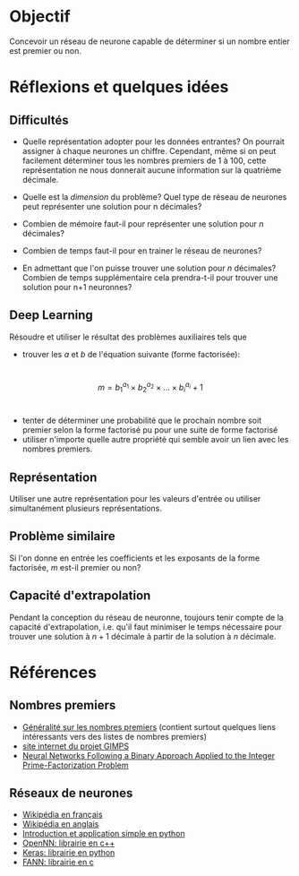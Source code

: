 <h1 id="objectif">Objectif</h1>
<p>Concevoir un réseau de neurone capable de déterminer si un nombre entier est premier ou non.</p>
<h1 id="réflexions-et-quelques-idées">Réflexions et quelques idées</h1>
<h2 id="difficultés">Difficultés</h2>
<ul>
<li><p>Quelle représentation adopter pour les données entrantes? On pourrait assigner à chaque neurones un chiffre. Cependant, même si on peut facilement déterminer tous les nombres premiers de 1 à 100, cette représentation ne nous donnerait aucune information sur la quatrième décimale.</p></li>
<li><p>Quelle est la <em>dimension</em> du problème? Quel type de réseau de neurones peut représenter une solution pour n décimales?</p></li>
<li><p>Combien de mémoire faut-il pour représenter une solution pour <span class="math inline"><em>n</em></span> décimales?</p></li>
<li><p>Combien de temps faut-il pour en trainer le réseau de neurones?</p></li>
<li><p>En admettant que l'on puisse trouver une solution pour <span class="math inline"><em>n</em></span> décimales? Combien de temps supplémentaire cela prendra-t-il pour trouver une solution pour n+1 neuronnes?</p></li>
</ul>
<h2 id="deep-learning">Deep Learning</h2>
<p>Résoudre et utiliser le résultat des problèmes auxiliaires tels que</p>
<ul>
<li>trouver les <span class="math inline"><em>a</em></span> et <span class="math inline"><em>b</em></span> de l'équation suivante (forme factorisée):</li>
</ul>
<p><br /><span class="math display"><em>m</em> = <em>b</em><sub>1</sub><sup><em>a</em><sub>1</sub></sup> × <em>b</em><sub>2</sub><sup><em>a</em><sub>2</sub></sup> × ... × <em>b</em><sub><em>i</em></sub><sup><em>a</em><sub><em>i</em></sub></sup> + 1</span><br /></p>
<ul>
<li>tenter de déterminer une probabilité que le prochain nombre soit premier selon la forme factorisé pu pour une suite de forme factorisé</li>
<li>utiliser n'importe quelle autre propriété qui semble avoir un lien avec les nombres premiers.</li>
</ul>
<h2 id="représentation">Représentation</h2>
<p>Utiliser une autre représentation pour les valeurs d'entrée ou utiliser simultanément plusieurs représentations.</p>
<h2 id="problème-similaire">Problème similaire</h2>
<p>Si l'on donne en entrée les coefficients et les exposants de la forme factorisée, <span class="math inline"><em>m</em></span> est-il premier ou non?</p>
<h2 id="capacité-dextrapolation">Capacité d'extrapolation</h2>
<p>Pendant la conception du réseau de neuronne, toujours tenir compte de la capacité d'extrapolation, i.e. qu'il faut minimiser le temps nécessaire pour trouver une solution à <span class="math inline"><em>n</em> + 1</span> décimale à partir de la solution à <span class="math inline"><em>n</em></span> décimale.</p>
<h1 id="références">Références</h1>
<h2 id="nombres-premiers">Nombres premiers</h2>
<ul>
<li><a href="http://www.nombres-premiers.fr/">Généralité sur les nombres premiers</a> (contient surtout quelques liens intéressants vers des listes de nombres premiers)</li>
<li><a href="http://www.mersenne.org/download/#source">site internet du projet GIMPS</a></li>
<li><a href="http://dspace.lib.kanazawa-u.ac.jp/dspace/bitstream/2297/6796/1/TE-PR-NAKAYAMA-K-2577.pdf">Neural Networks Following a Binary Approach Applied to the Integer Prime-Factorization Problem</a></li>
</ul>
<h2 id="réseaux-de-neurones">Réseaux de neurones</h2>
<ul>
<li><a href="https://fr.wikipedia.org/wiki/R%C3%A9seau_de_neurones_artificiels">Wikipédia en français</a></li>
<li><a href="https://en.wikipedia.org/wiki/Artificial_neural_network">Wikipédia en anglais</a></li>
<li><a href="http://neuralnetworksanddeeplearning.com/chap1.html">Introduction et application simple en python</a></li>
<li><a href="http://www.opennn.net/">OpenNN: librairie en c++</a></li>
<li><a href="https://keras.io/">Keras: librairie en python</a></li>
<li><a href="https://github.com/libfann/fann">FANN: librairie en c</a></li>
</ul>
